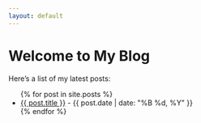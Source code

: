 ```yaml
---
layout: default
---
```


# Welcome to My Blog

Here’s a list of my latest posts:

<ul>
  {% for post in site.posts %}
    <li>
      <a href="{{ site.baseurl }}{{ post.url }}">{{ post.title }}</a> - {{ post.date | date: "%B %d, %Y" }}
    </li>
  {% endfor %}
</ul>
